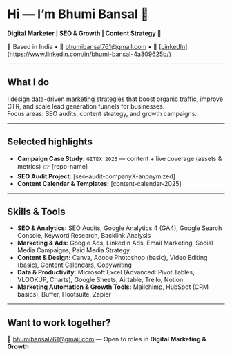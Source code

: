# Hi — I’m Bhumi Bansal 👋
**Digital Marketer | SEO & Growth | Content Strategy 🚀**

📍 Based in India • 📧 bhumibansal761@gmail.com • 🔗 [[LinkedIn](https://linkedin.com/in/yourprofile)](https://www.linkedin.com/in/bhumi-bansal-4a309625b/)

---

## What I do
I design data-driven marketing strategies that boost organic traffic, improve CTR, and scale lead generation funnels for businesses.  
Focus areas: SEO audits, content strategy, and growth campaigns.  

---

## Selected highlights
- **Campaign Case Study:** `GITEX 2025` — content + live coverage (assets & metrics) 👉 [repo-name]  
- **SEO Audit Project:** [seo-audit-companyX-anonymized]  
- **Content Calendar & Templates:** [content-calendar-2025]  

---

## Skills & Tools
- **SEO & Analytics:** SEO Audits, Google Analytics 4 (GA4), Google Search Console, Keyword Research, Backlink Analysis  
- **Marketing & Ads:** Google Ads, LinkedIn Ads, Email Marketing, Social Media Campaigns, Paid Media Strategy  
- **Content & Design:** Canva, Adobe Photoshop (basic), Video Editing (basic), Content Calendars, Copywriting  
- **Data & Productivity:** Microsoft Excel (Advanced: Pivot Tables, VLOOKUP, Charts), Google Sheets, Airtable, Trello, Notion  
- **Marketing Automation & Growth Tools:** Mailchimp, HubSpot (CRM basics), Buffer, Hootsuite, Zapier

---

## Want to work together?
📩 bhumibansal761@gmail.com — Open to roles in **Digital Marketing & Growth**
